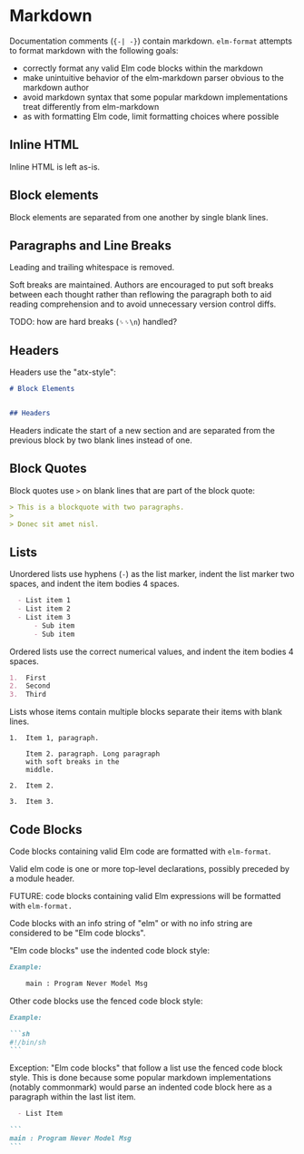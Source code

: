 # Markdown

Documentation comments (`{-| -}`) contain markdown.
`elm-format` attempts to format markdown with the following goals:

* correctly format any valid Elm code blocks within the markdown
* make unintuitive behavior of the elm-markdown parser obvious to the markdown author
* avoid markdown syntax that some popular markdown implementations treat differently from elm-markdown
* as with formatting Elm code, limit formatting choices where possible


## Inline HTML

Inline HTML is left as-is.


## Block elements

Block elements are separated from one another by single blank lines.


## Paragraphs and Line Breaks

Leading and trailing whitespace is removed.

Soft breaks are maintained.
Authors are encouraged to put soft breaks between each thought
rather than reflowing the paragraph
both to aid reading comprehension
and to avoid unnecessary version control diffs.

TODO: how are hard breaks (`␠␠\n`) handled?


## Headers

Headers use the "atx-style":

```markdown
# Block Elements


## Headers
```

Headers indicate the start of a new section
and are separated from the previous block by two blank lines instead of one.


## Block Quotes

Block quotes use `>` on blank lines that are part of the block quote:

```markdown
> This is a blockquote with two paragraphs.
>
> Donec sit amet nisl.
```


## Lists

Unordered lists use hyphens (`-`) as the list marker,
indent the list marker two spaces,
and indent the item bodies 4 spaces.


```markdown
  - List item 1
  - List item 2
  - List item 3
      - Sub item
      - Sub item
```

Ordered lists use the correct numerical values,
and indent the item bodies 4 spaces.

```markdown
1.  First
2.  Second
3.  Third
```

Lists whose items contain multiple blocks
separate their items with blank lines.

```
1.  Item 1, paragraph.

    Item 2. paragraph. Long paragraph
    with soft breaks in the
    middle.

2.  Item 2.

3.  Item 3.
```


## Code Blocks

Code blocks containing valid Elm code are formatted with `elm-format`.

Valid elm code is one or more top-level declarations,
possibly preceded by a module header.

FUTURE: code blocks containing valid Elm expressions will be formatted with `elm-format.`

Code blocks with an info string of "elm" or with no info string
are considered to be "Elm code blocks".

"Elm code blocks" use the indented code block style:

```markdown
Example:

    main : Program Never Model Msg
```

Other code blocks use the fenced code block style:

````markdown
Example:

```sh
#!/bin/sh
```
````

Exception: "Elm code blocks" that follow a list use the fenced code block style.
This is done because some popular markdown implementations (notably commonmark)
would parse an indented code block here as a paragraph within the last list item.

````markdown
  - List Item

```
main : Program Never Model Msg
```
````
